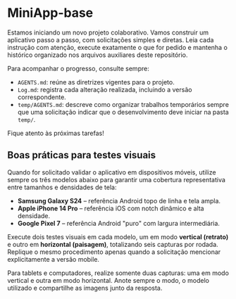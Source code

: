 # MiniApp-base

Estamos iniciando um novo projeto colaborativo. Vamos construir um aplicativo passo a passo, com solicitações simples e diretas. Leia cada instrução com atenção, execute exatamente o que for pedido e mantenha o histórico organizado nos arquivos auxiliares deste repositório.

Para acompanhar o progresso, consulte sempre:

- `AGENTS.md`: reúne as diretrizes vigentes para o projeto.
- `Log.md`: registra cada alteração realizada, incluindo a versão correspondente.
- `temp/AGENTS.md`: descreve como organizar trabalhos temporários sempre que uma solicitação indicar que o desenvolvimento deve
  iniciar na pasta `temp/`.

Fique atento às próximas tarefas!

## Boas práticas para testes visuais

Quando for solicitado validar o aplicativo em dispositivos móveis, utilize sempre os três modelos abaixo para garantir uma
cobertura representativa entre tamanhos e densidades de tela:

- **Samsung Galaxy S24** – referência Android topo de linha e tela ampla.
- **Apple iPhone 14 Pro** – referência iOS com notch dinâmico e alta densidade.
- **Google Pixel 7** – referência Android "puro" com largura intermediária.

Execute dois testes visuais em cada modelo, um em modo **vertical (retrato)** e outro em **horizontal (paisagem)**, totalizando
seis capturas por rodada. Replique o mesmo procedimento apenas quando a solicitação mencionar explicitamente a versão mobile.

Para tablets e computadores, realize somente duas capturas: uma em modo vertical e outra em modo horizontal. Anote sempre o
modo, o modelo utilizado e compartilhe as imagens junto da resposta.
